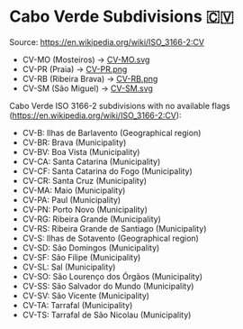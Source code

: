 # Cabo Verde Subdivisions 🇨🇻

Source: https://en.wikipedia.org/wiki/ISO_3166-2:CV

* CV-MO (Mosteiros) -> [CV-MO.svg](https://github.com/amckenna41/iso3166-flag-icons/blob/main/iso3166-2-icons/CV/CV-MO.svg)
* CV-PR (Praia) -> [CV-PR.png](https://github.com/amckenna41/iso3166-flag-icons/blob/main/iso3166-2-icons/CV/CV-PR.png)
* CV-RB (Ribeira Brava) -> [CV-RB.png](https://github.com/amckenna41/iso3166-flag-icons/blob/main/iso3166-2-icons/CV/CV-RB.png)
* CV-SM (São Miguel) -> [CV-SM.svg](https://github.com/amckenna41/iso3166-flag-icons/blob/main/iso3166-2-icons/CV/CV-SM.svg)

Cabo Verde ISO 3166-2 subdivisions with no available flags (https://en.wikipedia.org/wiki/ISO_3166-2:CV):

* CV-B: Ilhas de Barlavento (Geographical region)
* CV-BR: Brava (Municipality)
* CV-BV: Boa Vista (Municipality)
* CV-CA: Santa Catarina (Municipality)
* CV-CF: Santa Catarina do Fogo (Municipality)
* CV-CR: Santa Cruz (Municipality)
* CV-MA: Maio (Municipality)
* CV-PA: Paul (Municipality)
* CV-PN: Porto Novo (Municipality)
* CV-RG: Ribeira Grande (Municipality)
* CV-RS: Ribeira Grande de Santiago (Municipality)
* CV-S: Ilhas de Sotavento (Geographical region)
* CV-SD: São Domingos (Municipality)
* CV-SF: São Filipe (Municipality)
* CV-SL: Sal (Municipality)
* CV-SO: São Lourenço dos Órgãos (Municipality)
* CV-SS: São Salvador do Mundo (Municipality)
* CV-SV: São Vicente (Municipality)
* CV-TA: Tarrafal (Municipality)
* CV-TS: Tarrafal de São Nicolau (Municipality)